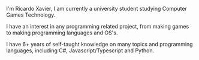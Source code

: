 I'm Ricardo Xavier, I am currently a university student studying Computer Games Technology.

I have an interest in any programming related project, from making games to making programming languages and OS's.

I have 6+ years of self-taught knowledge on many topics and programming languages, including C#, Javascript/Typescript and Python.

<!---
App24/App24 is a ✨ special ✨ repository because its `README.md` (this file) appears on your GitHub profile.
You can click the Preview link to take a look at your changes.
--->

